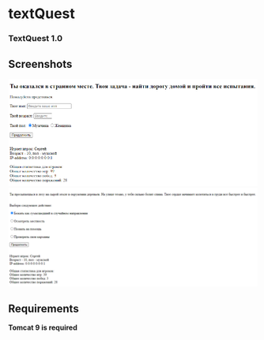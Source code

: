 # textQuest
### TextQuest 1.0
## Screenshots

![screenshot](./src/main/webapp/static/textQuest1.png?raw=true)
![screenshot](./src/main/webapp/static/textQuest2.png?raw=true)

## Requirements
**Tomcat 9 is required**
